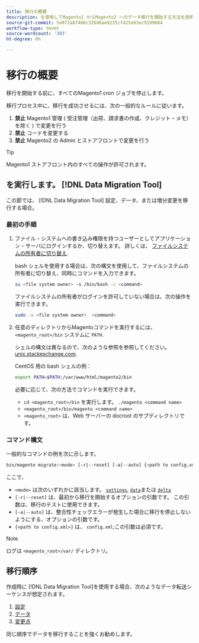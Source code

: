 ```yaml
---
title: 移行の概要
description: を使用してMagento1 からMagento2 へのデータ移行を開始する方法を説明します。 [!DNL Data Migration Tool].
source-git-commit: 5e072a87480c326d6ae9235cf425e63ec9199684
workflow-type: tm+mt
source-wordcount: '303'
ht-degree: 0%

---
```



# 移行の概要

移行を開始する前に、すべてのMagento1 cron ジョブを停止します。

移行プロセス中に、移行を成功させるには、次の一般的なルールに従います。

1. **禁止** Magento1 管理 ( 受注管理（出荷、請求書の作成、クレジット・メモ）を除く ) で変更を行う
1. **禁止** コードを変更する
1. **禁止** Magento2 の Admin とストアフロントで変更を行う

>[!TIP]
>
>Magento1 ストアフロント内のすべての操作が許可されます。

## を実行します。 [!DNL Data Migration Tool]

この節では、 [!DNL Data Migration Tool] 設定、データ、または増分変更を移行する場合。

### 最初の手順

1. ファイル・システムへの書き込み権限を持つユーザーとしてアプリケーション・サーバにログインするか、切り替えます。 詳しくは、 [ファイルシステムの所有者に切り替え](../../../installation/prerequisites/file-system/overview.md).

   bash シェルを使用する場合は、次の構文を使用して、ファイルシステムの所有者に切り替え、同時にコマンドを入力できます。

   ```bash
   su <file system owner> -s /bin/bash -c <command>
   ```

   ファイルシステムの所有者がログインを許可していない場合は、次の操作を実行できます。

   ```bash
   sudo -u <file system owner>  <command>
   ```

1. 任意のディレクトリからMagentoコマンドを実行するには、 `<magento_root>/bin` システムに `PATH`.

   シェルの構文は異なるので、次のような参照を参照してください。 [unix.stackexchange.com](https://unix.stackexchange.com/questions/117467/how-to-permanently-set-environmental-variables).

   CentOS 用の bash シェルの例：

   ```bash
   export PATH=$PATH:/var/www/html/magento2/bin
   ```

   必要に応じて、次の方法でコマンドを実行できます。

   - `cd <magento_root>/bin` を実行します。 `./magento <command name>`
   - `<magento_root>/bin/magento <command name>`
   - `<magento_root>` は、Web サーバーの docroot のサブディレクトリです。

### コマンド構文

一般的なコマンドの例を次に示します。

```bash
bin/magento migrate:<mode> [-r|--reset] [-a|--auto] {<path to config.xml>}
```

ここで、

- `<mode>` は次のいずれかに該当します。 [`settings`](settings.md), [`data`](data.md)または [`delta`](delta.md)
- `[-r|--reset]` は、最初から移行を開始するオプションの引数です。 この引数は、移行のテストに使用できます。
- `[-a|--auto]` は、整合性チェックエラーが発生した場合に移行を停止しないようにする、オプションの引数です。
- `{<path to config.xml>}` は、 `config.xml`;この引数は必須です。

>[!NOTE]
>
>ログは `<magento_root>/var/` ディレクトリ。


## 移行順序

作成時に [!DNL Data Migration Tool]を使用する場合、次のようなデータ転送シーケンスが想定されます。

1. [設定](settings.md)
1. [データ](data.md)
1. [変更点](delta.md)

同じ順序でデータを移行することを強くお勧めします。
